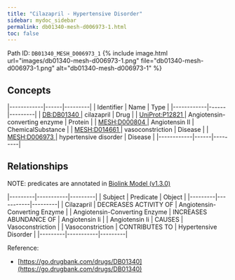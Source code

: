 ```yaml
---
title: "Cilazapril - Hypertensive Disorder"
sidebar: mydoc_sidebar
permalink: db01340-mesh-d006973-1.html
toc: false 
---
```



Path ID: `DB01340_MESH_D006973_1`
{% include image.html url="images/db01340-mesh-d006973-1.png" file="db01340-mesh-d006973-1.png" alt="db01340-mesh-d006973-1" %}

## Concepts

|------------|------|---------|
| Identifier | Name | Type    |
|------------|------|---------|
| <a href="https://identifiers.org/DB:DB01340">DB:DB01340 </a> | cilazapril | Drug |
| <a href="https://identifiers.org/UniProt:P12821">UniProt:P12821 </a> | Angiotensin-converting enzyme | Protein |
| <a href="https://identifiers.org/MESH:D000804">MESH:D000804 </a> | Angiotensin II | ChemicalSubstance |
| <a href="https://identifiers.org/MESH:D014661">MESH:D014661 </a> | vasoconstriction | Disease |
| <a href="https://identifiers.org/MESH:D006973">MESH:D006973 </a> | hypertensive disorder | Disease |
|------------|------|---------|

## Relationships


NOTE: predicates are annotated in <a href="https://github.com/biolink/biolink-model/releases/tag/v1.3.0">Biolink Model (v1.3.0)</a>

|---------|-----------|---------|
| Subject | Predicate | Object  |
|---------|-----------|---------|
| Cilazapril | DECREASES ACTIVITY OF | Angiotensin-Converting Enzyme |
| Angiotensin-Converting Enzyme | INCREASES ABUNDANCE OF | Angiotensin Ii |
| Angiotensin Ii | CAUSES | Vasoconstriction |
| Vasoconstriction | CONTRIBUTES TO | Hypertensive Disorder |
|---------|-----------|---------|

Reference: 
  - [https://go.drugbank.com/drugs/DB01340](https://go.drugbank.com/drugs/DB01340)
